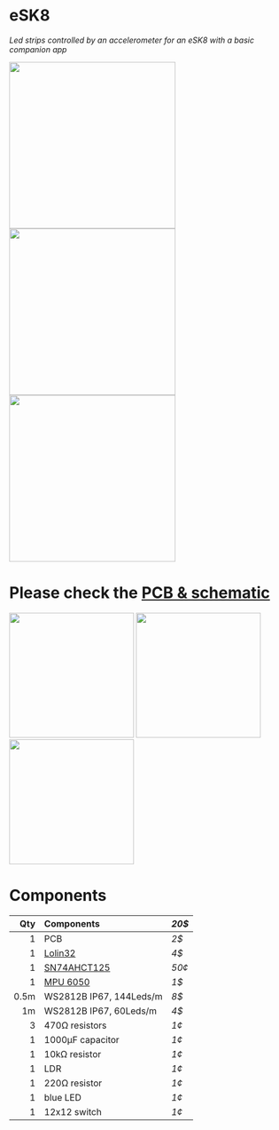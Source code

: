 # eSK8
*Led strips controlled by an accelerometer for an eSK8 with a basic companion app*

<img src="https://media.giphy.com/media/IhCHKo42Hx7WFkRmzQ/giphy.gif" height="300"> <img src="https://media.giphy.com/media/fY5xLxGayUptPZuTfG/giphy.gif" height="300"> <img src="https://media.giphy.com/media/RfYtkG17dUJyVmbPet/giphy.gif" height="300"> 

# Please check the [PCB & schematic](https://easyeda.com/seb.morin/esk8) 

<img src="https://i.imgur.com/27TWWlc.png" height="225"> <img src="https://i.imgur.com/bn5Pk2N.jpg" height="225"> <img src="https://i.imgur.com/fsrZ5Zs.jpg" height="225">

# Components 

Qty | Components | *20$*
---: | :---| :---
1| PCB| *2$*
1|[Lolin32](https://wiki.wemos.cc/products:lolin32:lolin32)| *4$*
1|[SN74AHCT125](https://www.ti.com/product/SN74AHCT125) | *50¢*
1|[MPU 6050](https://invensense.tdk.com/products/motion-tracking/6-axis/mpu-6050/) | *1$*
0.5m|WS2812B IP67, 144Leds/m | *8$*
1m|WS2812B IP67, 60Leds/m | *4$*
3|470Ω resistors | *1¢*
1|1000μF capacitor | *1¢*
1|10kΩ resistor | *1¢*
1|LDR | *1¢*
1|220Ω resistor | *1¢*
1|blue LED | *1¢*
1|12x12 switch | *1¢*
